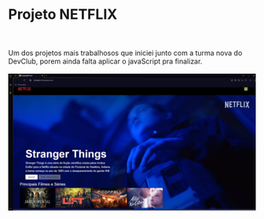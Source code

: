 <h1>Projeto NETFLIX</h1>
<br>
<br>
Um dos projetos mais trabalhosos que iniciei junto com a turma nova do DevClub, porem ainda falta aplicar o javaScript pra finalizar.
<br>
<br>
<img src="https://github.com/luizzvianna/projeto-netlix/blob/master/img/projetoNETFLIX.jpg?raw=true"
<br>
<br>


